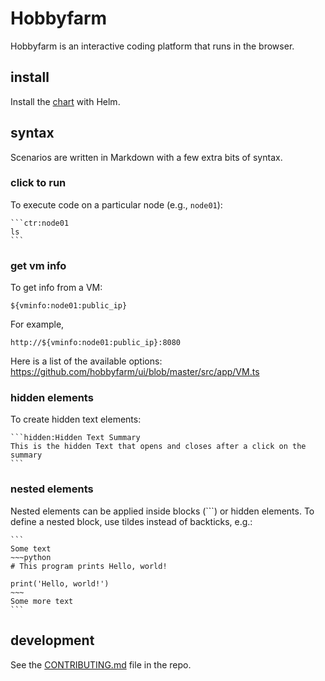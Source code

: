 # Hobbyfarm

Hobbyfarm is an interactive coding platform that runs in the browser.


## install

Install the [chart](chart.md) with Helm.


## syntax

Scenarios are written in Markdown with a few extra bits of syntax.

### click to run

To execute code on a particular node (e.g., `node01`):

    ```ctr:node01
    ls
    ```

### get vm info

To get info from a VM:

    ${vminfo:node01:public_ip}

For example,

    http://${vminfo:node01:public_ip}:8080

Here is a list of the available options: https://github.com/hobbyfarm/ui/blob/master/src/app/VM.ts

### hidden elements

To create hidden text elements:

    ```hidden:Hidden Text Summary
    This is the hidden Text that opens and closes after a click on the summary
    ```

### nested elements

Nested elements can be applied inside blocks (```) or hidden elements. To define a nested block, use tildes instead of backticks, e.g.:  

    ```
    Some text
    ~~~python
    # This program prints Hello, world!

    print('Hello, world!')
    ~~~
    Some more text
    ```


## development

See the [CONTRIBUTING.md](https://github.com/hobbyfarm/hobbyfarm/blob/master/CONTRIBUTING.md) file in the repo.

